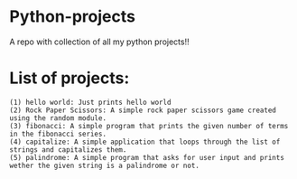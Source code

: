 # Python-projects

A repo with collection of all my python projects!!

# List of projects:
    (1) hello world: Just prints hello world
    (2) Rock Paper Scissors: A simple rock paper scissors game created using the random module.
    (3) fibonacci: A simple program that prints the given number of terms in the fibonacci series.
    (4) capitalize: A simple application that loops through the list of strings and capitalizes them.
    (5) palindrome: A simple program that asks for user input and prints wether the given string is a palindrome or not.